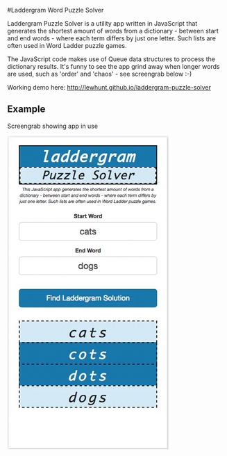 #Laddergram Word Puzzle Solver

Laddergram Puzzle Solver is a utility app written in JavaScript that generates the shortest amount of words from a dictionary - between start and end words - where each term differs by just one letter. Such lists are often used in Word Ladder puzzle games.

The JavaScript code makes use of Queue data structures to process the dictionary results. It's funny to see the app grind away when longer words are used, such as 'order' and 'chaos' - see screengrab below :-)

Working demo here: http://lewhunt.github.io/laddergram-puzzle-solver

## Example
Screengrab showing app in use

![Example](laddergram-2.gif)
